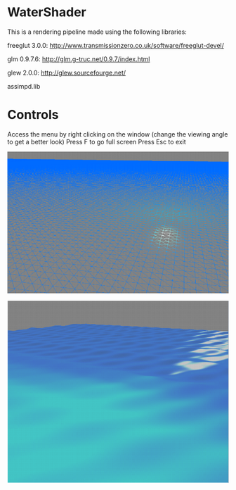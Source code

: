 # WaterShader

This is a rendering pipeline made using the following libraries:

freeglut 3.0.0: http://www.transmissionzero.co.uk/software/freeglut-devel/

glm 0.9.7.6: http://glm.g-truc.net/0.9.7/index.html

glew 2.0.0: http://glew.sourcefourge.net/

assimpd.lib

# Controls

Access the menu by right clicking on the window (change the viewing angle to get a better look)
Press F to go full screen
Press Esc to exit

![Screenshot](/CaptureMesh.PNG)

![Screenshot2](/Capture.PNG)
